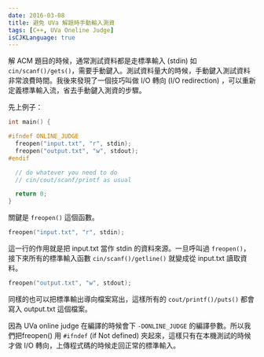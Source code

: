 ```yaml
---
date: 2016-03-08
title: 避免 UVa 解題時手動輸入測資
tags: [C++, UVa Oneline Judge]
isCJKLanguage: true
---
```


解 ACM 題目的時候，通常測試資料都是走標準輸入 (stdin) 如 `cin/scanf()/gets()`，需要手動鍵入。測試資料量大的時候，手動鍵入測試資料非常浪費時間。我後來發現了一個技巧叫做 I/O 轉向 (I/O redirection) ，可以重新定義標準輸入流，省去手動鍵入測資的步驟。

先上例子：
```cpp
int main() {

#ifndef ONLINE_JUDGE
  freopen("input.txt", "r", stdin);
  freopen("output.txt", "w", stdout);
#endif

  // do whatever you need to do
  // cin/cout/scanf/printf as usual

  return 0;
}
```

關鍵是 `freopen()` 這個函數。
```cpp
freopen("input.txt", "r", stdin);
```
這一行的作用就是把 input.txt 當作 stdin 的資料來源。一旦呼叫過 `freopen()`，接下來所有的標準輸入函數 `cin/scanf()/getline()` 就變成從 input.txt 讀取資料。

```cpp
freopen("output.txt", "w", stdout);
```

同樣的也可以把標準輸出導向檔案寫出，這樣所有的 `cout/printf()/puts()` 都會寫入 output.txt 這個檔案。

因為 UVa online judge 在編譯的時候會下 `-DONLINE_JUDGE` 的編譯參數。所以我們把freopen() 用 `#ifndef` (if Not defined) 夾起來，這樣只有在本機測試的時候才做 I/O 轉向，上傳程式碼的時候走回正常的標準輸入。


